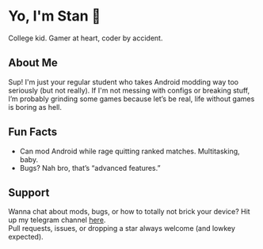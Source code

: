 # Yo, I'm Stan 👋

College kid. Gamer at heart, coder by accident.

## About Me
Sup! I'm just your regular student who takes Android modding way too seriously (but not really). If I'm not messing with configs or breaking stuff, I’m probably grinding some games because let’s be real, life without games is boring as hell.

## Fun Facts
- Can mod Android while rage quitting ranked matches. Multitasking, baby.
- Bugs? Nah bro, that’s “advanced features.”

## Support

Wanna chat about mods, bugs, or how to totally not brick your device? Hit up my telegram channel [here](https://t.me/EverythingAboutArchive).  
Pull requests, issues, or dropping a star always welcome (and lowkey expected).
